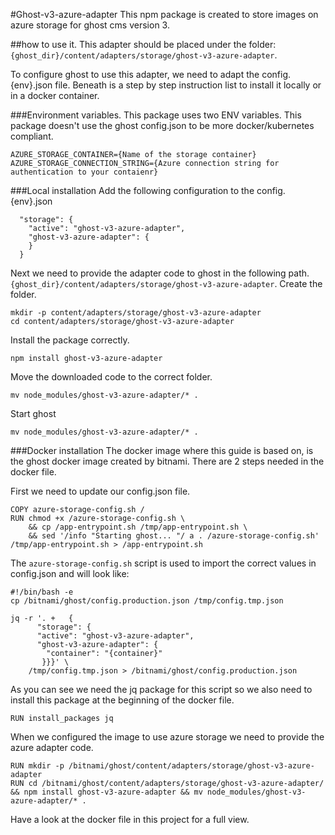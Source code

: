 #Ghost-v3-azure-adapter
This npm package is created to store images on azure storage for ghost cms version 3.

##how to use it.
This adapter should be placed under the folder: 
`{ghost_dir}/content/adapters/storage/ghost-v3-azure-adapter`.

To configure ghost to use this adapter, we need to adapt the  config.{env}.json file. 
Beneath is a step by step instruction list to install it locally or in a docker container.

###Environment variables.
This package uses two ENV variables. This package doesn't use the ghost config.json to be more docker/kubernetes compliant.
```
AZURE_STORAGE_CONTAINER={Name of the storage container}
AZURE_STORAGE_CONNECTION_STRING={Azure connection string for authentication to your contaienr}
```

###Local installation
Add the following configuration to the config.{env}.json
```
  "storage": {
    "active": "ghost-v3-azure-adapter",
    "ghost-v3-azure-adapter": {
    }
  }
```

Next we need to provide the adapter code to ghost in the following path. 
`{ghost_dir}/content/adapters/storage/ghost-v3-azure-adapter`. Create the folder.

```
mkdir -p content/adapters/storage/ghost-v3-azure-adapter
cd content/adapters/storage/ghost-v3-azure-adapter
```
Install the package correctly.
```
npm install ghost-v3-azure-adapter
```
Move the downloaded code to the correct folder.
```
mv node_modules/ghost-v3-azure-adapter/* .
```
Start ghost
```
mv node_modules/ghost-v3-azure-adapter/* .
```

###Docker installation
The docker image where this guide is based on, is the ghost docker image created by bitnami.
There are 2 steps needed in the docker file.

First we need to update our config.json file.
```
COPY azure-storage-config.sh /
RUN chmod +x /azure-storage-config.sh \
    && cp /app-entrypoint.sh /tmp/app-entrypoint.sh \
    && sed '/info "Starting ghost... "/ a . /azure-storage-config.sh' /tmp/app-entrypoint.sh > /app-entrypoint.sh

```
The `azure-storage-config.sh` script is used to import the correct values in config.json and will look like:
```
#!/bin/bash -e
cp /bitnami/ghost/config.production.json /tmp/config.tmp.json

jq -r '. +   {
      "storage": {
      "active": "ghost-v3-azure-adapter",
      "ghost-v3-azure-adapter": {
        "container": "{container}"
       }}}' \
    /tmp/config.tmp.json > /bitnami/ghost/config.production.json
```

As you can see we need the jq package for this script so we also need to install this package at the beginning of the docker file.
```
RUN install_packages jq
```
When we configured the image to use azure storage we need to provide the azure adapter code.
```
RUN mkdir -p /bitnami/ghost/content/adapters/storage/ghost-v3-azure-adapter
RUN cd /bitnami/ghost/content/adapters/storage/ghost-v3-azure-adapter/ && npm install ghost-v3-azure-adapter && mv node_modules/ghost-v3-azure-adapter/* .
```

Have a look at the docker file in this project for a full view.